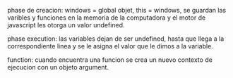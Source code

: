 phase de creacion:
windows = global objet,
this = windows,
se guardan las varibles 
y funciones en la memoria de la computadora
y el motor de javascript les otorga un valor undefined.

phase execution:
las variables dejan de ser undefined, hasta que llega a la 
correspondiente linea y se le asigna el valor que le dimos
a la variable.

function:
cuando encuentra una funcion se crea un nuevo contexto de ejecucion
con un objeto argument.

